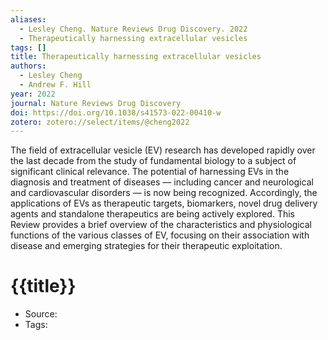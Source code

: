 ```yaml
---
aliases:
  - Lesley Cheng. Nature Reviews Drug Discovery. 2022
  - Therapeutically harnessing extracellular vesicles
tags: []
title: Therapeutically harnessing extracellular vesicles
authors:
  - Lesley Cheng
  - Andrew F. Hill
year: 2022
journal: Nature Reviews Drug Discovery
doi: https://doi.org/10.1038/s41573-022-00410-w
zotero: zotero://select/items/@cheng2022
---
```

<!-- START_ABSTRACT -->
The field of extracellular vesicle (EV) research has developed rapidly over the last decade from the study of fundamental biology to a subject of significant clinical relevance. The potential of harnessing EVs in the diagnosis and treatment of diseases — including cancer and neurological and cardiovascular disorders — is now being recognized. Accordingly, the applications of EVs as therapeutic targets, biomarkers, novel drug delivery agents and standalone therapeutics are being actively explored. This Review provides a brief overview of the characteristics and physiological functions of the various classes of EV, focusing on their association with disease and emerging strategies for their therapeutic exploitation.
<!-- END_ABSTRACT -->

<!-- START_TEMPLATE -->
# {{title}}

- Source:
- Tags: 
<!-- END_TEMPLATE -->